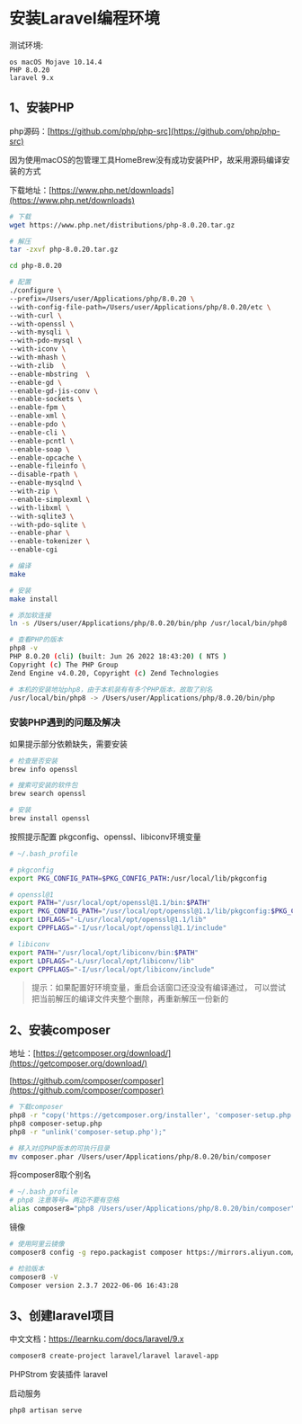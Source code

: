 # 安装Laravel编程环境

测试环境:

```
os macOS Mojave 10.14.4
PHP 8.0.20
laravel 9.x
```

## 1、安装PHP

php源码：[https://github.com/php/php-src](https://github.com/php/php-src)

因为使用macOS的包管理工具HomeBrew没有成功安装PHP，故采用源码编译安装的方式

下载地址：[https://www.php.net/downloads](https://www.php.net/downloads)

```bash
# 下载
wget https://www.php.net/distributions/php-8.0.20.tar.gz

# 解压
tar -zxvf php-8.0.20.tar.gz

cd php-8.0.20

# 配置
./configure \
--prefix=/Users/user/Applications/php/8.0.20 \
--with-config-file-path=/Users/user/Applications/php/8.0.20/etc \
--with-curl \
--with-openssl \
--with-mysqli \
--with-pdo-mysql \
--with-iconv \
--with-mhash \
--with-zlib  \
--enable-mbstring  \
--enable-gd \
--enable-gd-jis-conv \
--enable-sockets \
--enable-fpm \
--enable-xml \
--enable-pdo \
--enable-cli \
--enable-pcntl \
--enable-soap \
--enable-opcache \
--enable-fileinfo \
--disable-rpath \
--enable-mysqlnd \
--with-zip \
--enable-simplexml \
--with-libxml \
--with-sqlite3 \
--with-pdo-sqlite \
--enable-phar \
--enable-tokenizer \
--enable-cgi

# 编译
make

# 安装
make install

# 添加软连接
ln -s /Users/user/Applications/php/8.0.20/bin/php /usr/local/bin/php8

# 查看PHP的版本
php8 -v
PHP 8.0.20 (cli) (built: Jun 26 2022 18:43:20) ( NTS )
Copyright (c) The PHP Group
Zend Engine v4.0.20, Copyright (c) Zend Technologies

# 本机的安装地址php8，由于本机装有有多个PHP版本，故取了别名
/usr/local/bin/php8 -> /Users/user/Applications/php/8.0.20/bin/php
```


### 安装PHP遇到的问题及解决

如果提示部分依赖缺失，需要安装

```bash
# 检查是否安装
brew info openssl

# 搜索可安装的软件包
brew search openssl

# 安装
brew install openssl
```

按照提示配置 pkgconfig、openssl、libiconv环境变量

```bash
# ~/.bash_profile

# pkgconfig
export PKG_CONFIG_PATH=$PKG_CONFIG_PATH:/usr/local/lib/pkgconfig

# openssl@1
export PATH="/usr/local/opt/openssl@1.1/bin:$PATH"
export PKG_CONFIG_PATH="/usr/local/opt/openssl@1.1/lib/pkgconfig:$PKG_CONFIG_PATH"
export LDFLAGS="-L/usr/local/opt/openssl@1.1/lib"
export CPPFLAGS="-I/usr/local/opt/openssl@1.1/include"

# libiconv
export PATH="/usr/local/opt/libiconv/bin:$PATH"
export LDFLAGS="-L/usr/local/opt/libiconv/lib"
export CPPFLAGS="-I/usr/local/opt/libiconv/include"
```

> 提示：如果配置好环境变量，重启会话窗口还没没有编译通过，
可以尝试把当前解压的编译文件夹整个删除，再重新解压一份新的

## 2、安装composer
 
地址：[https://getcomposer.org/download/](https://getcomposer.org/download/)

[https://github.com/composer/composer](https://github.com/composer/composer)


```bash
# 下载composer
php8 -r "copy('https://getcomposer.org/installer', 'composer-setup.php');"
php8 composer-setup.php
php8 -r "unlink('composer-setup.php');"

# 移入对应PHP版本的可执行目录
mv composer.phar /Users/user/Applications/php/8.0.20/bin/composer
```

将composer8取个别名

```bash
# ~/.bash_profile
# php8 注意等号= 两边不要有空格
alias composer8="php8 /Users/user/Applications/php/8.0.20/bin/composer"
```

镜像

```bash
# 使用阿里云镜像
composer8 config -g repo.packagist composer https://mirrors.aliyun.com/composer/

# 检验版本
composer8 -V
Composer version 2.3.7 2022-06-06 16:43:28
```

## 3、创建laravel项目

中文文档：https://learnku.com/docs/laravel/9.x

```bash
composer8 create-project laravel/laravel laravel-app
```

PHPStrom 安装插件 laravel

启动服务

```bash
php8 artisan serve
```